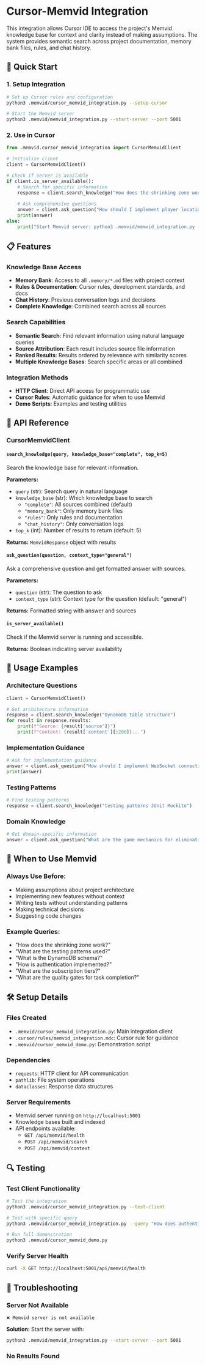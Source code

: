 # Cursor-Memvid Integration

This integration allows Cursor IDE to access the project's Memvid knowledge base for context and clarity instead of making assumptions. The system provides semantic search across project documentation, memory bank files, rules, and chat history.

## 🚀 Quick Start

### 1. Setup Integration

```bash
# Set up Cursor rules and configuration
python3 .memvid/cursor_memvid_integration.py --setup-cursor

# Start the Memvid server
python3 .memvid/memvid_integration.py --start-server --port 5001
```

### 2. Use in Cursor

```python
from .memvid.cursor_memvid_integration import CursorMemvidClient

# Initialize client
client = CursorMemvidClient()

# Check if server is available
if client.is_server_available():
    # Search for specific information
    response = client.search_knowledge("How does the shrinking zone work?")
    
    # Ask comprehensive questions
    answer = client.ask_question("How should I implement player location updates?")
    print(answer)
else:
    print("Start Memvid server: python3 .memvid/memvid_integration.py --start-server")
```

## 📋 Features

### Knowledge Base Access
- **Memory Bank**: Access to all `.memory/*.md` files with project context
- **Rules & Documentation**: Cursor rules, development standards, and docs
- **Chat History**: Previous conversation logs and decisions
- **Complete Knowledge**: Combined search across all sources

### Search Capabilities
- **Semantic Search**: Find relevant information using natural language queries
- **Source Attribution**: Each result includes source file information
- **Ranked Results**: Results ordered by relevance with similarity scores
- **Multiple Knowledge Bases**: Search specific areas or all combined

### Integration Methods
- **HTTP Client**: Direct API access for programmatic use
- **Cursor Rules**: Automatic guidance for when to use Memvid
- **Demo Scripts**: Examples and testing utilities

## 🔧 API Reference

### CursorMemvidClient

#### `search_knowledge(query, knowledge_base="complete", top_k=5)`
Search the knowledge base for relevant information.

**Parameters:**
- `query` (str): Search query in natural language
- `knowledge_base` (str): Which knowledge base to search
  - `"complete"`: All sources combined (default)
  - `"memory_bank"`: Only memory bank files
  - `"rules"`: Only rules and documentation
  - `"chat_history"`: Only conversation logs
- `top_k` (int): Number of results to return (default: 5)

**Returns:** `MemvidResponse` object with results

#### `ask_question(question, context_type="general")`
Ask a comprehensive question and get formatted answer with sources.

**Parameters:**
- `question` (str): The question to ask
- `context_type` (str): Context type for the question (default: "general")

**Returns:** Formatted string with answer and sources

#### `is_server_available()`
Check if the Memvid server is running and accessible.

**Returns:** Boolean indicating server availability

## 📖 Usage Examples

### Architecture Questions
```python
client = CursorMemvidClient()

# Get architecture information
response = client.search_knowledge("DynamoDB table structure")
for result in response.results:
    print(f"Source: {result['source']}")
    print(f"Content: {result['content'][:200]}...")
```

### Implementation Guidance
```python
# Ask for implementation guidance
answer = client.ask_question("How should I implement WebSocket connections?")
print(answer)
```

### Testing Patterns
```python
# Find testing patterns
response = client.search_knowledge("testing patterns JUnit Mockito")
```

### Domain Knowledge
```python
# Get domain-specific information
answer = client.ask_question("What are the game mechanics for elimination?")
```

## 🎯 When to Use Memvid

### Always Use Before:
- Making assumptions about project architecture
- Implementing new features without context
- Writing tests without understanding patterns
- Making technical decisions
- Suggesting code changes

### Example Queries:
- "How does the shrinking zone work?"
- "What are the testing patterns used?"
- "What is the DynamoDB schema?"
- "How is authentication implemented?"
- "What are the subscription tiers?"
- "What are the quality gates for task completion?"

## 🛠️ Setup Details

### Files Created
- `.memvid/cursor_memvid_integration.py`: Main integration client
- `.cursor/rules/memvid_integration.mdc`: Cursor rule for guidance
- `.memvid/cursor_memvid_demo.py`: Demonstration script

### Dependencies
- `requests`: HTTP client for API communication
- `pathlib`: File system operations
- `dataclasses`: Response data structures

### Server Requirements
- Memvid server running on `http://localhost:5001`
- Knowledge bases built and indexed
- API endpoints available:
  - `GET /api/memvid/health`
  - `POST /api/memvid/search`
  - `POST /api/memvid/context`

## 🔍 Testing

### Test Client Functionality
```bash
# Test the integration
python3 .memvid/cursor_memvid_integration.py --test-client

# Test with specific query
python3 .memvid/cursor_memvid_integration.py --query "How does authentication work?"

# Run full demonstration
python3 .memvid/cursor_memvid_demo.py
```

### Verify Server Health
```bash
curl -X GET http://localhost:5001/api/memvid/health
```

## 🚨 Troubleshooting

### Server Not Available
```
❌ Memvid server is not available
```
**Solution:** Start the server with:
```bash
python3 .memvid/memvid_integration.py --start-server --port 5001
```

### No Results Found
```